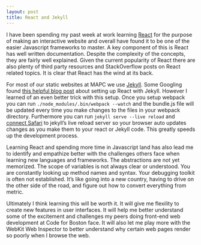 ```yaml
---
layout: post
title: React and Jekyll
---
```

I have been spending my past week at work learning [React](https://reactjs.org) for the purpose of making an interactive website and overall have found it to be one of the easier Javascript frameworks to master. A key component of this is React has well written documentation. Despite the complexity of the concepts, they are fairly well explained. Given the current popularity of React there are also plenty of third party resources and StackOverflow posts on React related topics. It is clear that React has the wind at its back.

For most of our static websites at MAPC we use [Jekyll](https://jekyllrb.com). Some Googling found [this helpful blog post](https://medium.com/@allizadrozny/using-webpack-and-react-with-jekyll-cfe137f8a2cc) about setting up React with Jekyll. However I learned of an even better trick with this setup. Once you setup webpack you can run `./node_modules/.bin/webpack --watch` and the bundle.js file will be updated every time you make changes to the files in your webpack directory. Furthermore you can run `jekyll serve --live reload` and [connect Safari](http://livereload.com/extensions/) to jekyll’s live reload server so your browser auto updates changes as you make them to your react or Jekyll code. This greatly speeds up the development process.

Learning React and spending more time in Javascript land has also lead me to identify and empathize better with the challenges others face when learning new languages and frameworks. The abstractions are not yet memorized. The scope of variables is not always clear or understood. You are constantly looking up method names and syntax. Your debugging toolkit is often not established. It’s like going into a new country, having to drive on the other side of the road, and figure out how to convert everything from metric.

Ultimately I think learning this will be worth it. It will give me flexility to create new features in user interfaces. It will help me better understand some of the excitement and challenges my peers doing front-end web development at Code for Boston face. It will also let me play more with the WebKit Web Inspector to better understand why certain web pages render so poorly when I browse the web.
